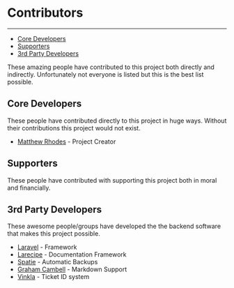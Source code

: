 # Contributors

---

- [Core Developers](#core-developers)
- [Supporters](#supporters)
- [3rd Party Developers](#3rd-party)

These amazing people have contributed to this project both directly and indirectly. Unfortunately not everyone is listed but this is the best list possible.

<a name="core-developers"></a>
## Core Developers
These people have contributed directly to this project in huge ways. Without their contributions this project would not exist.
- [Matthew Rhodes](https://www.kilgoretech.com) - Project Creator

<a name="supporters"></a>
## Supporters
These people have contributed with supporting this project both in moral and financially.

<a name="3rd-party"></a>
## 3rd Party Developers
These awesome people/groups have developed the the backend software that makes this project possible.
- [Laravel](https://laravel.com) - Framework
- [Larecipe](https://larecipe.binarytorch.com.my/docs/1.2/overview) - Documentation Framework
- [Spatie](https://spatie.be/) - Automatic Backups
- [Graham Cambell](https://github.com/GrahamCampbell) - Markdown Support
- [Vinkla](https://github.com/vinkla) - Ticket ID system
